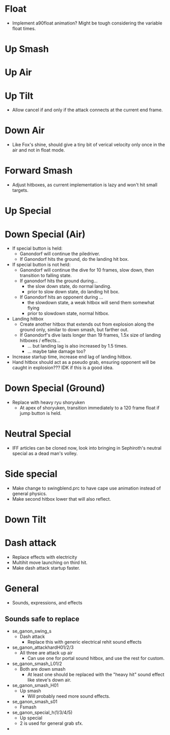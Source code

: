 # Float
- Implement a90float animation? Might be tough considering the variable float times. 

# Up Smash 

# Up Air 

# Up Tilt
- Allow cancel if and only if the attack connects at the current end frame. 

# Down Air 
- Like Fox's shine, should give a tiny bit of verical velocity only once in the air and not in float mode. 

# Forward Smash 
- Adjust hitboxes, as current implementation is lazy and won't hit small targets.

# Up Special 

# Down Special (Air)
- If special button is held: 
    - Ganondorf will continue the piledriver. 
    - If Ganondorf hits the ground, do the landing hit box. 
- If special button is not held: 
    - Ganondorf will continue the dive for 10 frames, slow down, then transition to falling state.
    - If ganondorf hits the ground during...
        - the slow down state, do normal landing. 
        - prior to slow down state, do landing hit box.
    - If Ganondorf hits an opponent during ...
        - the slowdown state, a weak hitbox will send them somewhat flying 
        - prior to slowdown state, normal hitbox. 
- Landing hitbox 
    - Create another hitbox that extends out from explosion along the ground only, similar 
    to down smash, but farther out. 
    - If Ganondorf's dive lasts longer than 19 frames, 1.5x size of landing hitboxes / effects...
        - ... but landing lag is also increased by 1.5 times.
        - ... maybe take damage too?
- Increase startup time, increase end lag of landing hitbox. 
- Hand hitbox should act as a pseudo grab, ensuring opponent will be caught in explosion??? IDK if this is a good idea.

# Down Special (Ground)
- Replace with heavy ryu shoryuken 
    - At apex of shoryuken, transition immediately to a 120 frame float if jump button 
    is held. 

# Neutral Special
- IFF articles can be cloned now, look into bringing in Sephiroth's neutral special as a dead man's volley.

# Side special 
- Make change to swingblend.prc to have cape use animation instead of general physics.
- Make second hitbox lower that will also reflect. 

# Down Tilt 

# Dash attack 
- Replace effects with electricity
- Multihit move launching on third hit. 
- Make dash attack startup faster. 

# General 
- Sounds, expressions, and effects 

## Sounds safe to replace
- se_ganon_swing_s
    - Dash attack
        - Replace this with generic electrical rehit sound effects
- se_ganon_attackhardH01/2/3 
    - All three are attack up air 
        - Can use one for portal sound hitbox, and use the rest for custom.
-  se_ganon_smash_L01/2 
    - Both are down smash 
        - At least one should be replaced with the "heavy hit" sound effect like steve's down air.
- se_ganon_smash_H01
    - Up smash 
        - Will probably need more sound effects.
- se_ganon_smash_s01
    - Fsmash 
- se_ganon_special_h(1/3/4/5)
    - Up special 
    - 2 is used for general grab sfx. 
- 
